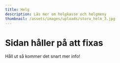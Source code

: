```yaml
---
title: Helg
description: Läs mer om helgkasse och helgmeny
thumbnail: /assets/images/uploads/stora_holm_3.jpg
---
```

# Sidan håller på att fixas

Håll ut så kommer det snart mer info!
